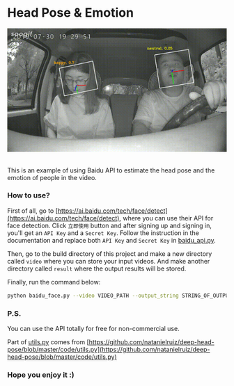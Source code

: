 # Head Pose & Emotion
 
<div align="center">
<img src="demo.gif" /><br><br>
</div>

This is an example of using Baidu API to estimate the head pose and the emotion of people in the video.

### How to use?
First of all, go to [https://ai.baidu.com/tech/face/detect](https://ai.baidu.com/tech/face/detect), where you can use their API for face detection. Click `立即使用` button and after signing up and signing in, you'll get an `API Key` and a `Secret Key`. Follow the instruction in the documentation and replace both `API Key` and `Secret Key` in [baidu_api.py](https://github.com/Messier42/head-pose/blob/master/baidu_api.py).

Then, go to the build directory of this project and make a new directory called `video` where you can store your input videos. And make another directory called `result` where the output results will be stored.

Finally, run the command below:
```bash
python baidu_face.py --video VIDEO_PATH --output_string STRING_OF_OUTPUT_FILE --max_face_num MAXIMUM_NUMBER_OF_FACE_IN_THE_VIDEO --fps FPS_OF_THE_OUTPUT_VIDEO
```

### P.S.
You can use the API totally for free for non-commercial use. 

Part of [utils.py](https://github.com/Messier42/head-pose/blob/master/utils.py) comes from [https://github.com/natanielruiz/deep-head-pose/blob/master/code/utils.py](https://github.com/natanielruiz/deep-head-pose/blob/master/code/utils.py)

### Hope you enjoy it :)
